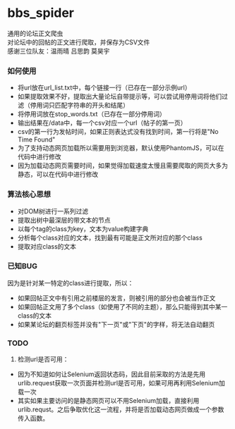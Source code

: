 # bbs_spider
通用的论坛正文爬虫  <br/>
对论坛中的回帖的正文进行爬取，并保存为CSV文件  <br/>
感谢三位队友：温雨晴 吕思韵 莫昊宇  <br/>

### 如何使用
* 将url放在url_list.txt中，每个链接一行（已存在一部分示例url）
* 如果提取效果不好，提取出大量论坛自带提示等，可以尝试用停用词将他们过滤（停用词只匹配字符串的开头和结尾）
* 将停用词放在stop_words.txt（已存在一部分停用词）
* 输出结果在/data中，每一个csv对应一个url（帖子的第一页）
* csv的第一行为发帖时间，如果正则表达式没有找到时间，第一行将是"No Time Found"
* 为了支持动态网页加载所以需要用到浏览器，默认使用PhantomJS，可以在代码中进行修改
* 因为加载动态网页需要时间，如果觉得加载速度太慢且需要爬取的网页大多为静态，可以在代码中进行修改

### 算法核心思想
* 对DOM树进行一系列过滤
* 提取出树中最深层的带文本的节点
* 以每个tag的class为key，文本为value构建字典
* 分析每个class对应的文本，找到最有可能是正文所对应的那个class
* 提取对应class的文本

### 已知BUG
因为是针对某一特定的class进行提取，所以：
* 如果回帖正文中有引用之前楼层的发言，则被引用的部分也会被当作正文
* 如果回帖正文用了多个class（如使用了不同的主题），那么只能得到其中某一class的文本
* 如果某论坛的翻页标签并没有"下一页"或"下页"的字样，将无法自动翻页

### TODO
1.  检测url是否可用：
  * 因为不知道如何让Selenium返回状态码，因此目前采取的方法是先用urlib.request获取一次页面并检测url是否可用，如果可用再利用Selenium加载一次
  * 其实如果主要访问的是静态网页可以不用Selenium加载，直接利用urlib.requst。之后争取优化这一流程，并将是否加载动态网页做成一个参数传入函数。
